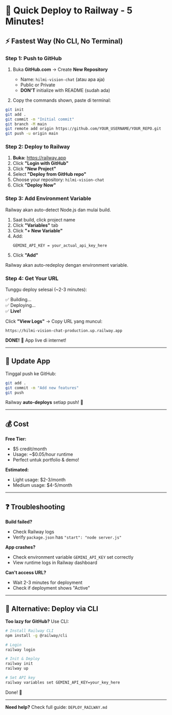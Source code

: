 # 🚀 Quick Deploy to Railway - 5 Minutes!

## ⚡ Fastest Way (No CLI, No Terminal)

### Step 1: Push to GitHub

1. Buka **GitHub.com** → Create **New Repository**
   - Name: `hilmi-vision-chat` (atau apa aja)
   - Public or Private
   - **DON'T** initialize with README (sudah ada)

2. Copy the commands shown, paste di terminal:

```bash
git init
git add .
git commit -m "Initial commit"
git branch -M main
git remote add origin https://github.com/YOUR_USERNAME/YOUR_REPO.git
git push -u origin main
```

### Step 2: Deploy to Railway

1. **Buka:** https://railway.app
2. Click **"Login with GitHub"**
3. Click **"New Project"**
4. Select **"Deploy from GitHub repo"**
5. Choose your repository: `hilmi-vision-chat`
6. Click **"Deploy Now"**

### Step 3: Add Environment Variable

Railway akan auto-detect Node.js dan mulai build.

1. Saat build, click project name
2. Click **"Variables"** tab
3. Click **"+ New Variable"**
4. Add:
   ```
   GEMINI_API_KEY = your_actual_api_key_here
   ```
5. Click **"Add"**

Railway akan auto-redeploy dengan environment variable.

### Step 4: Get Your URL

Tunggu deploy selesai (~2-3 minutes):

✅ Building...  
✅ Deploying...  
✅ **Live!**

Click **"View Logs"** → Copy URL yang muncul:
```
https://hilmi-vision-chat-production.up.railway.app
```

**DONE!** 🎉 App live di internet!

---

## 🔧 Update App

Tinggal push ke GitHub:

```bash
git add .
git commit -m "Add new features"
git push
```

Railway **auto-deploys** setiap push! 🚀

---

## 💰 Cost

**Free Tier:**
- $5 credit/month
- Usage: ~$0.05/hour runtime
- Perfect untuk portfolio & demo!

**Estimated:**
- Light usage: $2-3/month
- Medium usage: $4-5/month

---

## ❓ Troubleshooting

**Build failed?**
- Check Railway logs
- Verify `package.json` has `"start": "node server.js"`

**App crashes?**
- Check environment variable `GEMINI_API_KEY` set correctly
- View runtime logs in Railway dashboard

**Can't access URL?**
- Wait 2-3 minutes for deployment
- Check if deployment shows "Active"

---

## 🎯 Alternative: Deploy via CLI

**Too lazy for GitHub?** Use CLI:

```bash
# Install Railway CLI
npm install -g @railway/cli

# Login
railway login

# Init & Deploy
railway init
railway up

# Set API key
railway variables set GEMINI_API_KEY=your_key_here
```

Done! 🚀

---

**Need help?** Check full guide: `DEPLOY_RAILWAY.md`

